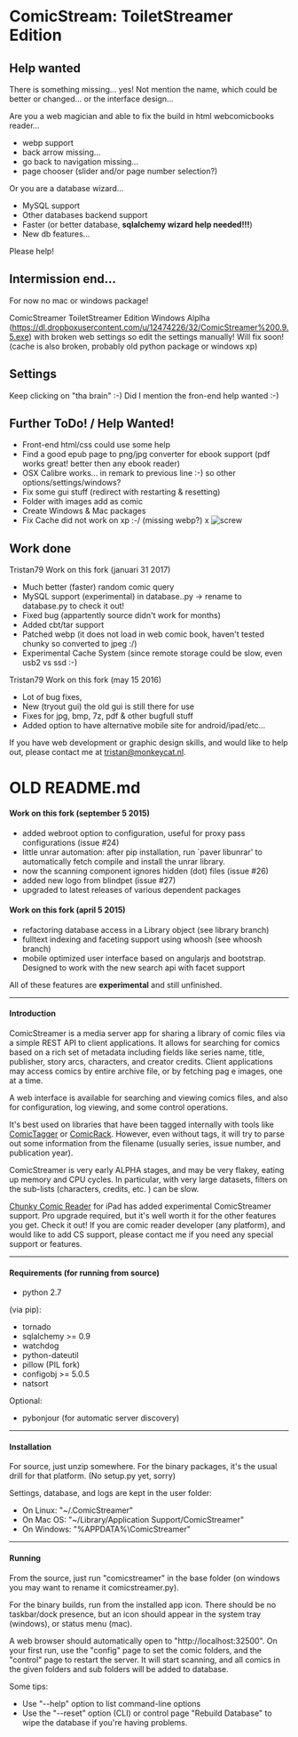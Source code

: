 # ComicStream: ToiletStreamer Edition

## Help wanted
There is something missing... yes! Not mention the name, which could be better or changed... or the interface design...

Are you a web magician and able to fix the build in html webcomicbooks reader...

- webp support
- back arrow missing...
- go back to navigation missing...
- page chooser (slider and/or page number selection?)

Or you are a database wizard...

- MySQL support
- Other databases backend support
- Faster (or better database, __sqlalchemy wizard help needed!!!__)
- New db features...

Please help!

## Intermission end...

For now no mac or windows package! 

ComicStreamer ToiletStreamer Edition Windows Alplha (https://dl.dropboxusercontent.com/u/12474226/32/ComicStreamer%200.9.5.exe) with broken web settings so edit the settings manually! Will fix soon!
    (cache is also broken, probably old python package or windows xp)

## Settings
Keep clicking on "tha brain" :-) Did I mention the fron-end help wanted :-)

## Further ToDo! / Help Wanted!

- Front-end html/css could use some help
- Find a good epub page to png/jpg converter for ebook support (pdf works great! better then any ebook reader)
- OSX Calibre works... in remark to previous line :-) so other options/settings/windows?
- Fix some gui stuff (redirect with restarting & resetting)
- Folder with images add as comic
- Create Windows & Mac packages
- Fix Cache did not work on xp :-/ (missing webp?)
x
![screw](https://raw.githubusercontent.com/Tristan79/ComicStreamer/master/ad.png)

   
## Work done

Tristan79 Work on this fork (januari 31 2017)

- Much better (faster) random comic query
- MySQL support (experimental) in database..py -> rename to database.py to check it out!
- Fixed bug (appartently source didn't work for months)
- Added cbt/tar support
- Patched webp (it does not load in web comic book, haven't tested chunky so converted to jpeg :/)
- Experimental Cache System (since remote storage could be slow, even usb2 vs ssd :-)

Tristan79 Work on this fork (may 15 2016)

- Lot of bug fixes, 
- New (tryout gui) the old gui is still there for use
- Fixes for jpg, bmp, 7z, pdf & other bugfull stuff
- Added option to have alternative mobile site for android/ipad/etc...

If you have web development or graphic design skills, and would like to help out, please contact me at tristan@monkeycat.nl.




# OLD README.md

#### Work on this fork (september 5 2015)
 - added webroot option to configuration, useful for proxy pass configurations (issue #24)
 - little unrar automation: after pip installation, run `paver libunrar'
   to automatically fetch compile and install the unrar library.
 - now the scanning component ignores hidden (dot) files (issue #26)
 - added new logo from blindpet (issue #27)
 - upgraded to latest releases of various dependent packages
#### Work on this fork (april 5 2015)

 - refactoring database access in a Library object (see library branch)
 - fulltext indexing and faceting support using whoosh (see whoosh branch)
 - mobile optimized user interface based on angularjs and bootstrap. Designed
   to work with the new search api with facet support

All of these features are **experimental** and still unfinished.

-----
#### Introduction


ComicStreamer is a media server app for sharing a library of comic files via a simple REST API to client applications.
It allows for searching for comics based on a rich set of metadata including fields like series name, title, publisher,
story arcs, characters, and creator credits.  Client applications may access comics by entire archive file, or by fetching pag
e images, one at a time.

A web interface is available for searching and viewing comics files, and also for configuration, log viewing, and some control
operations.

It's best used on libraries that have been tagged internally with tools like [ComicTagger](http://code.google.com/p/comictagger/) or
[ComicRack](http://comicrack.cyolito.com/). However, even without tags, it will try to parse out some information from the filename
(usually series, issue number, and publication year).

ComicStreamer is very early ALPHA stages, and may be very flakey, eating up memory and CPU cycles. In particular, with very large datasets,
filters on the sub-lists (characters, credits, etc. ) can be slow.

[Chunky Comic Reader](http://chunkyreader.com/) for iPad has added experimental ComicStreamer support. Pro upgrade required, but it's well
worth it for the other features you get.  Check it out!  If you are comic reader developer (any platform), and would like to add CS support,
please contact me if you need any special support or features.

----------

#### Requirements (for running from source) 

* python 2.7

(via pip):

* tornado
* sqlalchemy >= 0.9
* watchdog
* python-dateutil
* pillow (PIL fork)
* configobj >= 5.0.5
* natsort

Optional:

* pybonjour (for automatic server discovery)


------
#### Installation

For source, just unzip somewhere.  For the binary packages, it's the usual drill for that platform.
(No setup.py yet, sorry)

Settings, database, and logs are kept in the user folder:

* On Linux: "~/.ComicStreamer"
* On Mac OS: "~/Library/Application Support/ComicStreamer"
* On Windows:  "%APPDATA%\ComicStreamer"

----------
#### Running

From the source, just run "comicstreamer" in the base folder (on windows you may want to rename it comicstreamer.py).

For the binary builds, run from the installed app icon.  There should be no taskbar/dock presence, but an icon should appear in the system tray
(windows), or status menu (mac).

A web browser should automatically open to "http://localhost:32500".  On your first run, use the "config" page to set the comic folders, and
the "control" page to restart the server.  It will start scanning, and all comics in the given folders and sub folders will be added to database.

Some tips:

* Use "--help" option to list command-line options
* Use the "--reset" option (CLI) or control page "Rebuild Database" to wipe the database if you're having problems.

